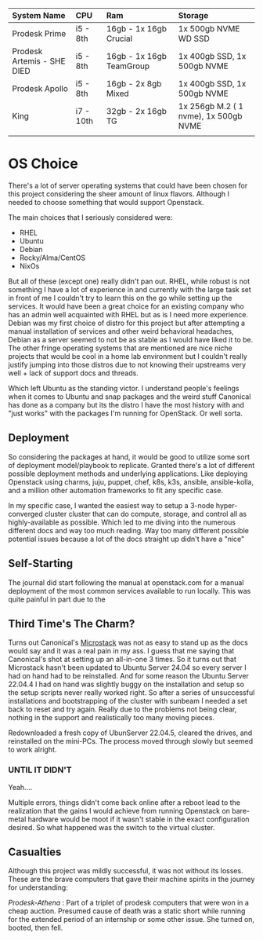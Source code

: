 
| System Name                | CPU       | Ram                      | Storage                               |
| :------------------------- | :-------- | :----------------------- | :------------------------------------ |
| Prodesk Prime              | i5 - 8th  | 16gb - 1x 16gb Crucial   | 1x 500gb NVME WD SSD                  |
| Prodesk Artemis - SHE DIED | i5 - 8th  | 16gb - 1x 16gb TeamGroup | 1x 400gb SSD, 1x 500gb NVME           |
| Prodesk Apollo             | i5 - 8th  | 16gb - 2x 8gb Mixed      | 1x 400gb SSD, 1x 500gb NVME           |
| King                       | i7 - 10th | 32gb - 2x 16gb TG        | 1x 256gb M.2 ( 1 nvme), 1x 500gb NVME |
|                            |           |                          |                                       |

# OS Choice

There's a lot of server operating systems that could have been chosen for this project considering the sheer amount of linux flavors. Although I needed to choose something that would support Openstack.

The main choices that I seriously considered were:
- RHEL
- Ubuntu
- Debian
- Rocky/Alma/CentOS
- NixOs

But all of these (except one) really didn't pan out. RHEL, while robust is not something I have a lot of experience in and currently with the large task set in front of me I couldn't try to learn this on the go while setting up the services. It would have been a great choice for an existing company who has an admin well acquainted with RHEL but as is I need more experience. Debian was my first choice of distro for this project but after attempting a manual installation of services and other weird behavioral headaches, Debian as a server seemed to not be as stable as I would have liked it to be. The other fringe operating systems that are mentioned are nice niche projects that would be cool in a home lab environment but I couldn't really justify jumping into those distros due to not knowing their upstreams very well + lack of support docs and threads.

Which left Ubuntu as the standing victor. I understand people's feelings when it comes to Ubuntu and snap packages and the weird stuff Canonical has done as a company but its the distro I have the most history with and "just works" with the packages I'm running for OpenStack. Or well sorta.

## Deployment

So considering the packages at hand, it would be good to utilize some sort of deployment model/playbook to replicate. Granted there's a lot of different possible deployment methods and underlying applications. Like deploying Openstack using charms, juju, puppet, chef, k8s, k3s, ansible, ansible-kolla, and a million other automation frameworks to fit any specific case.

In my specific case, I wanted the easiest way to setup a 3-node hyper-converged cluster cluster that can do compute, storage, and control all as highly-available as possible. Which led to me diving into the numerous different docs and way too much reading. Way too many different possible potential issues because a lot of the docs straight up didn't have a "nice"

## Self-Starting

The journal did start following the manual at openstack.com for a manual deployment of the most common services available to run locally. This was quite painful in part due to the 

## Third Time's The Charm?

Turns out Canonical's [Microstack](https://microstack.run/docs/multi-node) was not as easy to stand up as the docs would say and it was a real pain in my ass. I guess that me saying that Canonical's shot at setting up an all-in-one 3 times. So it turns out that Microstack hasn't been updated to Ubuntu Server 24.04 so every server I had on hand had to be reinstalled. And for some reason the Ubuntu Server 22.04.4 I had on hand was slightly buggy on the installation and setup so the setup scripts never really worked right. So after a series of unsuccessful installations and bootstrapping of the cluster with sunbeam I needed a set back to reset and try again.  Really due to the problems not being clear, nothing in the support and realistically too many moving pieces.

Redownloaded a fresh copy of UbunServer 22.04.5, cleared the drives, and reinstalled on the mini-PCs. The process moved through slowly but seemed to work alright.

### UNTIL IT DIDN'T

Yeah....

Multiple errors, things didn't come back online after a reboot lead to the realization that the gains I would achieve from running Openstack on bare-metal hardware would be moot if it wasn't stable in the exact configuration desired. So what happened was the switch to the virtual cluster.

## Casualties

Although this project was mildly successful, it was not without its losses. These are the brave computers that gave their machine spirits in the journey for understanding:

*Prodesk-Athena* : Part of a triplet of prodesk computers that were won in a cheap auction. Presumed cause of death was a static short while running for the extended period of an internship or some other issue. She turned on, booted, then fell. 






